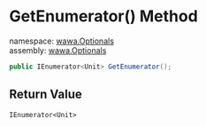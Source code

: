 # GetEnumerator\(\) Method

namespace: [wawa\.Optionals](../../wawa.Optionals.md)<br />
assembly: [wawa\.Optionals](../../../wawa.Optionals.md)



```csharp
public IEnumerator<Unit> GetEnumerator();
```

## Return Value

`IEnumerator<Unit>`



